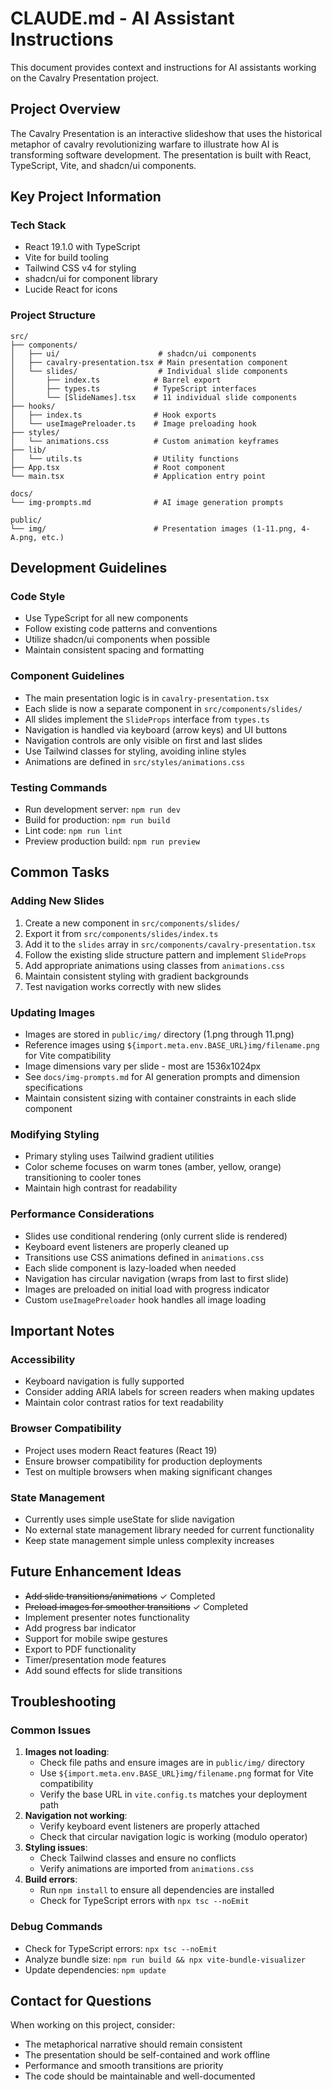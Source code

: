 # CLAUDE.md - AI Assistant Instructions

This document provides context and instructions for AI assistants working on the Cavalry Presentation project.

## Project Overview

The Cavalry Presentation is an interactive slideshow that uses the historical metaphor of cavalry revolutionizing warfare to illustrate how AI is transforming software development. The presentation is built with React, TypeScript, Vite, and shadcn/ui components.

## Key Project Information

### Tech Stack
- React 19.1.0 with TypeScript
- Vite for build tooling
- Tailwind CSS v4 for styling
- shadcn/ui for component library
- Lucide React for icons

### Project Structure
```
src/
├── components/
│   ├── ui/                      # shadcn/ui components
│   ├── cavalry-presentation.tsx # Main presentation component
│   └── slides/                  # Individual slide components
│       ├── index.ts            # Barrel export
│       ├── types.ts            # TypeScript interfaces
│       └── [SlideNames].tsx    # 11 individual slide components
├── hooks/
│   ├── index.ts                # Hook exports
│   └── useImagePreloader.ts    # Image preloading hook
├── styles/
│   └── animations.css          # Custom animation keyframes
├── lib/
│   └── utils.ts                # Utility functions
├── App.tsx                     # Root component
└── main.tsx                    # Application entry point

docs/
└── img-prompts.md              # AI image generation prompts

public/
└── img/                        # Presentation images (1-11.png, 4-A.png, etc.)
```

## Development Guidelines

### Code Style
- Use TypeScript for all new components
- Follow existing code patterns and conventions
- Utilize shadcn/ui components when possible
- Maintain consistent spacing and formatting

### Component Guidelines
- The main presentation logic is in `cavalry-presentation.tsx`
- Each slide is now a separate component in `src/components/slides/`
- All slides implement the `SlideProps` interface from `types.ts`
- Navigation is handled via keyboard (arrow keys) and UI buttons
- Navigation controls are only visible on first and last slides
- Use Tailwind classes for styling, avoiding inline styles
- Animations are defined in `src/styles/animations.css`

### Testing Commands
- Run development server: `npm run dev`
- Build for production: `npm run build`
- Lint code: `npm run lint`
- Preview production build: `npm run preview`

## Common Tasks

### Adding New Slides
1. Create a new component in `src/components/slides/` 
2. Export it from `src/components/slides/index.ts`
3. Add it to the `slides` array in `src/components/cavalry-presentation.tsx`
4. Follow the existing slide structure pattern and implement `SlideProps`
5. Add appropriate animations using classes from `animations.css`
6. Maintain consistent styling with gradient backgrounds
7. Test navigation works correctly with new slides

### Updating Images
- Images are stored in `public/img/` directory (1.png through 11.png)
- Reference images using `${import.meta.env.BASE_URL}img/filename.png` for Vite compatibility
- Image dimensions vary per slide - most are 1536x1024px
- See `docs/img-prompts.md` for AI generation prompts and dimension specifications
- Maintain consistent sizing with container constraints in each slide component

### Modifying Styling
- Primary styling uses Tailwind gradient utilities
- Color scheme focuses on warm tones (amber, yellow, orange) transitioning to cooler tones
- Maintain high contrast for readability

### Performance Considerations
- Slides use conditional rendering (only current slide is rendered)
- Keyboard event listeners are properly cleaned up
- Transitions use CSS animations defined in `animations.css`
- Each slide component is lazy-loaded when needed
- Navigation has circular navigation (wraps from last to first slide)
- Images are preloaded on initial load with progress indicator
- Custom `useImagePreloader` hook handles all image loading

## Important Notes

### Accessibility
- Keyboard navigation is fully supported
- Consider adding ARIA labels for screen readers when making updates
- Maintain color contrast ratios for text readability

### Browser Compatibility
- Project uses modern React features (React 19)
- Ensure browser compatibility for production deployments
- Test on multiple browsers when making significant changes

### State Management
- Currently uses simple useState for slide navigation
- No external state management library needed for current functionality
- Keep state management simple unless complexity increases

## Future Enhancement Ideas
- ~~Add slide transitions/animations~~ ✓ Completed
- ~~Preload images for smoother transitions~~ ✓ Completed
- Implement presenter notes functionality
- Add progress bar indicator
- Support for mobile swipe gestures
- Export to PDF functionality
- Timer/presentation mode features
- Add sound effects for slide transitions

## Troubleshooting

### Common Issues
1. **Images not loading**: 
   - Check file paths and ensure images are in `public/img/` directory
   - Use `${import.meta.env.BASE_URL}img/filename.png` format for Vite compatibility
   - Verify the base URL in `vite.config.ts` matches your deployment path
2. **Navigation not working**: 
   - Verify keyboard event listeners are properly attached
   - Check that circular navigation logic is working (modulo operator)
3. **Styling issues**: 
   - Check Tailwind classes and ensure no conflicts
   - Verify animations are imported from `animations.css`
4. **Build errors**: 
   - Run `npm install` to ensure all dependencies are installed
   - Check for TypeScript errors with `npx tsc --noEmit`

### Debug Commands
- Check for TypeScript errors: `npx tsc --noEmit`
- Analyze bundle size: `npm run build && npx vite-bundle-visualizer`
- Update dependencies: `npm update`

## Contact for Questions

When working on this project, consider:
- The metaphorical narrative should remain consistent
- The presentation should be self-contained and work offline
- Performance and smooth transitions are priority
- The code should be maintainable and well-documented